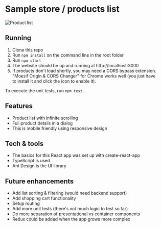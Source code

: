 Sample store / products list
============================

![](https://lh6.googleusercontent.com/LQ8anw-4dNVNm5oTRz3doutvVgpqPwb_dli5nKxw0M1ZFG5XV-sEWMwR1cCg44aOmwipd6L82OtM5g=w1918-h1654 "Product list")

Running 
-------

1. Clone this repo
2. Run `npm install` on the command line in the root folder
3. Run `npm start`
4. The website should be up and running at http://localhost:3000
5. If products don't load shortly, you may need a CORS bypass extension. "Moesif Origin & CORS Changer" 
   for Chrome works well (you just have to install it and click the icon to enable it). 

To execute the unit tests, run `npm test`.

Features
--------

 * Product list with infinite scrolling
 * Full product details in a dialog
 * This is mobile friendly using responsive design 

Tech & tools
------------

 * The basics for this React app was set up with create-react-app
 * TypeScript is used
 * Ant Design is the UI library

Future enhancements
-------------------

 * Add list sorting & filtering (would need backend support)
 * Add shopping cart functionality
 * Setup routing
 * Add more unit tests (there's not much logic to test so far)
 * Do more separation of presentational vs container components
 * Redux could be added when the app grows more complex